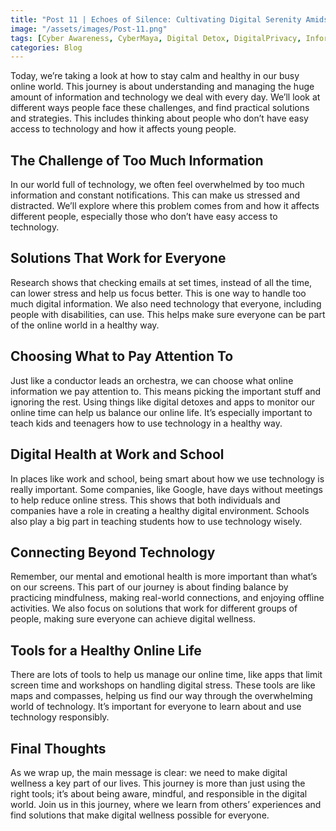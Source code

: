 ```yaml
---
title: "Post 11 | Echoes of Silence: Cultivating Digital Serenity Amidst the Chaos"
image: "/assets/images/Post-11.png"
tags: [Cyber Awareness, CyberMaya, Digital Detox, DigitalPrivacy, Information Security, Infosec,Mental Health, Digital Health]
categories: Blog
---
```

Today, we’re taking a look at how to stay calm and healthy in our busy online world. This journey is about understanding and managing the huge amount of information and technology we deal with every day. 
We’ll look at different ways people face these challenges, and find practical solutions and strategies. This includes thinking about people who don’t have easy access to technology and how it affects young people.

## The Challenge of Too Much Information

In our world full of technology, we often feel overwhelmed by too much information and constant notifications. This can make us stressed and distracted. We’ll explore where this problem comes from and how it affects different people, especially those who don’t have easy access to technology.

## Solutions That Work for Everyone

Research shows that checking emails at set times, instead of all the time, can lower stress and help us focus better. This is one way to handle too much digital information. We also need technology that everyone, including people with disabilities, can use. This helps make sure everyone can be part of the online world in a healthy way.

## Choosing What to Pay Attention To

Just like a conductor leads an orchestra, we can choose what online information we pay attention to. This means picking the important stuff and ignoring the rest. Using things like digital detoxes and apps to monitor our online time can help us balance our online life. It’s especially important to teach kids and teenagers how to use technology in a healthy way.

## Digital Health at Work and School

In places like work and school, being smart about how we use technology is really important. Some companies, like Google, have days without meetings to help reduce online stress. This shows that both individuals and companies have a role in creating a healthy digital environment. Schools also play a big part in teaching students how to use technology wisely.

## Connecting Beyond Technology

Remember, our mental and emotional health is more important than what’s on our screens. This part of our journey is about finding balance by practicing mindfulness, making real-world connections, and enjoying offline activities. We also focus on solutions that work for different groups of people, making sure everyone can achieve digital wellness.

## Tools for a Healthy Online Life

There are lots of tools to help us manage our online time, like apps that limit screen time and workshops on handling digital stress. These tools are like maps and compasses, helping us find our way through the overwhelming world of technology. It’s important for everyone to learn about and use technology responsibly.

## Final Thoughts

As we wrap up, the main message is clear: we need to make digital wellness a key part of our lives. This journey is more than just using the right tools; it’s about being aware, mindful, and responsible in the digital world. Join us in this journey, where we learn from others’ experiences and find solutions that make digital wellness possible for everyone.